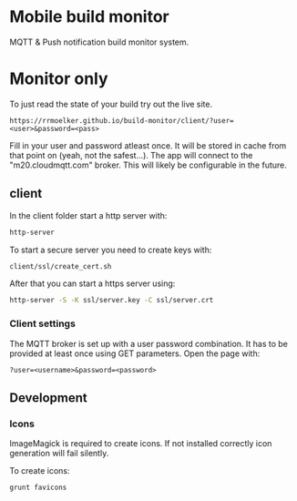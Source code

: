 # Mobile build monitor

MQTT & Push notification build monitor system.

# Monitor only
To just read the state of your build try out the live site.

`https://rrmoelker.github.io/build-monitor/client/?user=<user>&password=<pass>`

Fill in your user and password atleast once. It will be stored in cache from that point on (yeah, not the safest...). The app will connect to the "m20.cloudmqtt.com" broker. This will likely be configurable in the future.

## client

In the client folder start a http server with:
```bash
http-server
```

To start a secure server you need to create keys with:

```bash
client/ssl/create_cert.sh
```

After that you can start a https server using:

```bash
http-server -S -K ssl/server.key -C ssl/server.crt
```

### Client settings
The MQTT broker is set up with a user password combination. It has to be provided at least once using GET parameters.
Open the page with:

`?user=<username>&password=<password>`

## Development

### Icons
ImageMagick is required to create icons. If not installed correctly icon generation will fail silently.

To create icons:

```bash
grunt favicons
```
